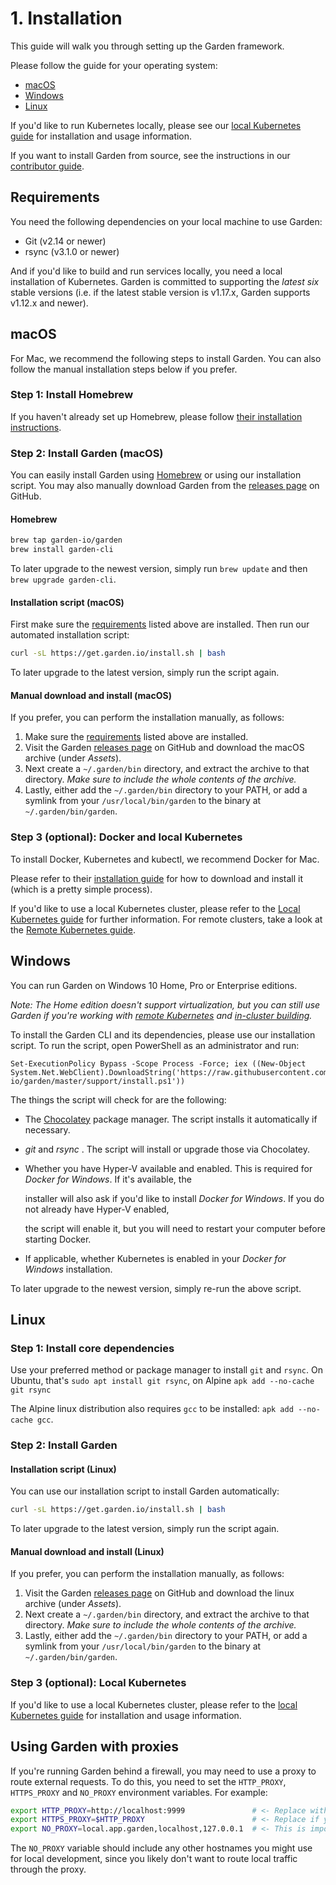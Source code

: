 # 1. Installation

This guide will walk you through setting up the Garden framework.

Please follow the guide for your operating system:

* [macOS](1-installation.md#macos)
* [Windows](1-installation.md#windows)
* [Linux](1-installation.md#linux)

If you'd like to run Kubernetes locally, please see our [local Kubernetes guide](../guides/local-kubernetes.md) for installation and usage information.

If you want to install Garden from source, see the instructions in our [contributor guide](https://github.com/garden-io/garden/tree/master/CONTRIBUTING.md).

## Requirements

You need the following dependencies on your local machine to use Garden:

* Git \(v2.14 or newer\)
* rsync \(v3.1.0 or newer\)

And if you'd like to build and run services locally, you need a local installation of Kubernetes. Garden is committed to supporting the _latest six_ stable versions \(i.e. if the latest stable version is v1.17.x, Garden supports v1.12.x and newer\).

## macOS

For Mac, we recommend the following steps to install Garden. You can also follow the manual installation steps below if you prefer.

### Step 1: Install Homebrew

If you haven't already set up Homebrew, please follow [their installation instructions](https://brew.sh/).

### Step 2: Install Garden \(macOS\)

You can easily install Garden using [Homebrew](https://brew.sh) or using our installation script. You may also manually download Garden from the [releases page](https://github.com/garden-io/garden/releases) on GitHub.

#### Homebrew

```bash
brew tap garden-io/garden
brew install garden-cli
```

To later upgrade to the newest version, simply run `brew update` and then `brew upgrade garden-cli`.

#### Installation script \(macOS\)

First make sure the [requirements](1-installation.md#requirements) listed above are installed. Then run our automated installation script:

```bash
curl -sL https://get.garden.io/install.sh | bash
```

To later upgrade to the latest version, simply run the script again.

#### Manual download and install \(macOS\)

If you prefer, you can perform the installation manually, as follows:

1. Make sure the [requirements](1-installation.md#requirements) listed above are installed.
2. Visit the Garden [releases page](https://github.com/garden-io/garden/releases) on GitHub and download the macOS archive \(under _Assets_\).
3. Next create a `~/.garden/bin` directory, and extract the archive to that directory. _Make sure to include the whole contents of the archive._
4. Lastly, either add the `~/.garden/bin` directory to your PATH, or add a symlink from your `/usr/local/bin/garden` to the binary at `~/.garden/bin/garden`.

### Step 3 \(optional\): Docker and local Kubernetes

To install Docker, Kubernetes and kubectl, we recommend Docker for Mac.

Please refer to their [installation guide](https://docs.docker.com/engine/installation/) for how to download and install it \(which is a pretty simple process\).

If you'd like to use a local Kubernetes cluster, please refer to the [Local Kubernetes guide](../guides/local-kubernetes.md) for further information. For remote clusters, take a look at the [Remote Kubernetes guide](../guides/remote-kubernetes.md).

## Windows

You can run Garden on Windows 10 Home, Pro or Enterprise editions.

_Note: The Home edition doesn't support virtualization, but you can still use Garden if you're working with_ [_remote Kubernetes_](../guides/remote-kubernetes.md) _and_ [_in-cluster building_](../guides/in-cluster-building.md)_._

To install the Garden CLI and its dependencies, please use our installation script. To run the script, open PowerShell as an administrator and run:

```text
Set-ExecutionPolicy Bypass -Scope Process -Force; iex ((New-Object System.Net.WebClient).DownloadString('https://raw.githubusercontent.com/garden-io/garden/master/support/install.ps1'))
```

The things the script will check for are the following:

* The [Chocolatey](https://chocolatey.org) package manager. The script installs it automatically if necessary.
* _git_ and _rsync_ . The script will install or upgrade those via Chocolatey.
* Whether you have Hyper-V available and enabled. This is required for _Docker for Windows_. If it's available, the

  installer will also ask if you'd like to install _Docker for Windows_. If you do not already have Hyper-V enabled,

  the script will enable it, but you will need to restart your computer before starting Docker.

* If applicable, whether Kubernetes is enabled in your _Docker for Windows_ installation.

To later upgrade to the newest version, simply re-run the above script.

## Linux

### Step 1: Install core dependencies

Use your preferred method or package manager to install `git` and `rsync`. On Ubuntu, that's `sudo apt install git rsync`, on Alpine `apk add --no-cache git rsync`

The Alpine linux distribution also requires `gcc` to be installed: `apk add --no-cache gcc`.

### Step 2: Install Garden

#### Installation script \(Linux\)

You can use our installation script to install Garden automatically:

```bash
curl -sL https://get.garden.io/install.sh | bash
```

To later upgrade to the latest version, simply run the script again.

#### Manual download and install \(Linux\)

If you prefer, you can perform the installation manually, as follows:

1. Visit the Garden [releases page](https://github.com/garden-io/garden/releases) on GitHub and download the linux archive \(under _Assets_\).
2. Next create a `~/.garden/bin` directory, and extract the archive to that directory. _Make sure to include the whole contents of the archive._
3. Lastly, either add the `~/.garden/bin` directory to your PATH, or add a symlink from your `/usr/local/bin/garden` to the binary at `~/.garden/bin/garden`.

### Step 3 \(optional\): Local Kubernetes

If you'd like to use a local Kubernetes cluster, please refer to the [local Kubernetes guide](../guides/local-kubernetes.md) for installation and usage information.

## Using Garden with proxies

If you're running Garden behind a firewall, you may need to use a proxy to route external requests. To do this, you need to set the `HTTP_PROXY`, `HTTPS_PROXY` and `NO_PROXY` environment variables. For example:

```bash
export HTTP_PROXY=http://localhost:9999               # <- Replace with your proxy address.
export HTTPS_PROXY=$HTTP_PROXY                        # <- Replace if you use a separate proxy for HTTPS.
export NO_PROXY=local.app.garden,localhost,127.0.0.1  # <- This is important! See below.
```

The `NO_PROXY` variable should include any other hostnames you might use for local development, since you likely don't want to route local traffic through the proxy.

